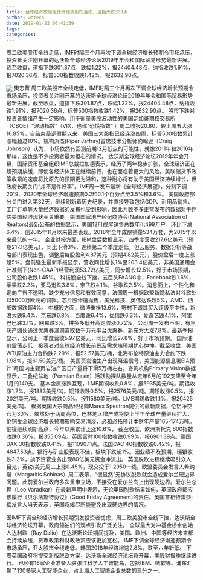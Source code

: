 ```yaml
---
title: 全球经济放缓担忧终结美股四连阳，道指大跌300点
author: wetech
date: 2019-01-23 06:41:39
tags: 
categories: 
---
```

周二欧美股市全线走低，IMF时隔三个月再次下调全球经济增长预期令市场承压，投资者关注刚开幕的达沃斯全球经济论坛2019年年会和国际贸易形势最新进展。截至收盘，道指下跌301.87点，跌幅1.22%，报24404.48点，纳指收跌1.91%，报7020.36点，标普500指数收跌1.42%，报2632.90点。
<!-- more -->
<img align="center" border="0" src="https://imgcdn.yicai.com/uppics/images/2019/01/3e6b47438aba72a78f6cf6b3f525d67c.jpg" />
樊志菁
周二欧美股市全线走低，IMF时隔三个月再次下调全球经济增长预期令市场承压，投资者关注刚开幕的达沃斯全球经济论坛2019年年会和国际贸易形势最新进展。截至收盘，道指下跌301.87点，跌幅1.22%，报24404.48点，纳指收跌1.91%，报7020.36点，标普500指数收跌1.42%，报2632.90点。
股市下跌对投资者情绪产生一定影响，用于衡量美股波动性的美国芝加哥期权交易所（CBOE）“波动指数”（VIX，也称“恐慌指数” ）周二收报20.80，较上周五大涨16.85%。自结束圣诞假期以来，美国三大股指已经连涨四周，标普500指数累计涨幅超过10%。机构派杰(Piper Jaffray)首席技术分析师约翰逊（Craig Johnson）认为，市场依然有回测前期12月低点的可能性，就像2011年和2016年那样，这也是不少投资者最为担心的情况。
达沃斯全球经济论坛2019年年会开幕，国际货币基金组织IMF总裁拉加德表示，经历了两年稳步扩张，全球经济正在超预期放缓，即使各经济体正在继续前行，也在面临着更大的风险。美联储货币政策收紧的速度将比原先的预期更为温和，这种耐心将有助于美国经济持续增长，但政府长期关门“并不是件好事”。IMF周一发布最新《全球经济展望》，分别下调2019、2020年全球经济增速预期0.2和0.1个百分点至3.5%和3.6%。
美国政府部分关门进入第32天，继续刷新着历史纪录，并直接导致包括GDP、耐用品销售、工厂订单等大量经济数据的发布也受到影响，因此为数不多正常发布的数据对于评估美国经济现状至关重要。美国国家地产经纪商协会(National Association of Realtors)最新公布的数据显示，美国12月成屋销售总数年化499万户，环比下滑6.4%，创2015年11月以来最差表现。2018年全年成屋销量534万套，为2015年以来最低的一年。
企业财报方面，IBM盘后数据显示，四季度营收217.6亿美元（预期217.1亿美元），同比下滑3%，连续第二个季度走低，但云服务、数据分析等战略部门表现出色，调整后每股盈利4.87美元（预期4.82美元），股价盘后一度上涨超5%。盘前强生最新季报显示，营收同比增长1%至203.4亿美元，非美国通用会计准则下(Non-GAAP)经营利润53.72亿美元，同步增长12.5%，好于市场预期，公司股价收跌1.45%。
科技股全线下挫，五巨头FAANG中，Facebook跌1.6%，苹果跌2.2%，亚马逊跌3.8%，奈飞跌4.1%，谷歌跌2.5%。消息面上，个性化和定向广告不透明、缺少充分信息和有效同意，法国周一根据欧盟新隐私法对谷歌处以5000万欧元的罚款。芯片股惨遭抛售，美光科技、英伟达跌超5%，AMD、西部数据跌超4%。
中概股方面，微博重挫13.6%，野村下调其买入评级至中性，新浪大跌9.4%，京东跌6.8%，百度跌6.4%，优信跌6.3%，爱奇艺跌4.1%，阿里巴巴跌3.1%，网易跌3%，拼多多低开高走收涨0.72%，公司周一发布声明，有黑灰产团伙通过优惠券漏洞盗取数千万元平台优惠券。新东方大涨7.8%，最新季报显示，公司上一季度营收5.97亿美元，同比增长27.8%，好于市场预期。
国际油价震荡走低，投资者对全球经济增长前景及需求端预期忧心忡忡。截至收盘，美国WTI原油主力合约跌2.29%，报52.57美元/桶，北海布伦特原油主力合约下跌1.98%，报61.50美元/桶。
美国页岩油生产出现降温信号，美国能源信息署EIA预计1月国内主要页岩油产区日产量将下滑5万桶左右。咨询机构Primary Vision数据显示，二叠纪盆地（Permian Basin）活跃勘探队数量从去年6月的192支降至今年1月的140支。
基本金属涨跌互现，LME期铜收跌0.8%，报5935美元/吨。期铝收涨1.7%，报1883美元/吨。期锌收跌0.5%，报2576美元/吨。期铅收涨0.5%，报2021美元/吨。期镍收跌0.5%，报11580美元/吨。LME期锡收跌1.1%，报20425美元/吨。
根据英国大宗商品经纪商Marex Spectron提供的最新数据，伦铝净空仓为30%，依然处于两周高位，巴林地区增产或将使上半年全球产量继续扩大，伦铜受全球经济增长预期影响交易清淡，必和必拓预计本财年产量165-174万吨。伦镍继续刷新高点，今年以来累计上涨10.6%，
截至收盘，欧洲斯托克 600指数收跌0.36%，报355.09点。英国富时100指数收跌0.99%，报6901.39点。德国DAX 30指数收跌0.41%，报11090.11点。法国CAC 40指数收跌0.42%，报4847.53点。银行与矿业股表现不佳，板块下跌超1%。因业绩不及预期，瑞银收跌3.2%，旗下资管业务出现80亿美元资金净流出。
英国脱欧进程继续吸引众人目光，英镑/美元周二上涨0.45%，现交投于1.2950一线。欧盟委员会发言人希纳斯（Margaritis Schinas）周二表示，“很显然”无协议脱欧就会造成爱尔兰硬边界问题。此前爱尔兰政府多次重申立场，不接受在爱尔兰岛上出现硬边界。爱尔兰总理（Leo Varadkar）在最新声明中表示，无论英国脱欧结果如何，英国政府都应该履行《贝尔法斯特协议》(Good Friday Agreement)的责任。英国首相特雷莎·梅发言人当天表示，英国将竭尽所能避免出现硬边界的情况。
 
 
因IMF下调全球经济增长预期引发投资者忧虑，周二欧美股市全线下挫，达沃斯全球经济论坛开幕，政商领袖们的观点引发广泛关注。
全球最大对冲基金桥水创始人达利欧（Ray Dalio）在达沃斯论坛期间提及，美国、欧洲、中国等经济未来都会持续放缓，货币政策和财政政策应该更加宽松。
IMF下调全球经济增速预期令市场承压，亚太股市全线走低。韩国2018年经济增速2.8%，跌至六年新低。
下周英国政府将提交新版脱欧方案，达沃斯全球经济论坛将开幕，美股财报季继续进行。
已经有16家企业准备入驻张江科学人工智能岛，包括IBM、微软等。浦东汇聚了130多家人工智能企业，占上海人工智能企业总数的三分之一。

